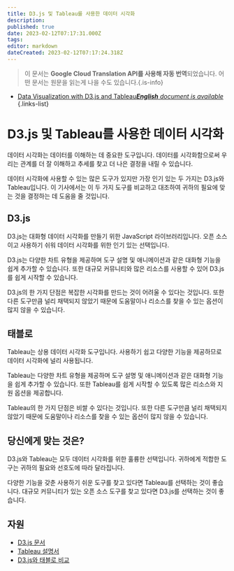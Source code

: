 ```yaml
---
title: D3.js 및 Tableau를 사용한 데이터 시각화
description: 
published: true
date: 2023-02-12T07:17:31.000Z
tags: 
editor: markdown
dateCreated: 2023-02-12T07:17:24.318Z
---
```


> 이 문서는 **Google Cloud Translation API를 사용해 자동 번역**되었습니다.
어떤 문서는 원문을 읽는게 나을 수도 있습니다.{.is-info}



- [Data Visualization with D3.js and Tableau***English** document is available*](/en/Knowledge-base/Common/data-visualization-with-d3-js-and-tableau)
{.links-list}


# D3.js 및 Tableau를 사용한 데이터 시각화

데이터 시각화는 데이터를 이해하는 데 중요한 도구입니다. 데이터를 시각화함으로써 우리는 관계를 더 잘 이해하고 추세를 찾고 더 나은 결정을 내릴 수 있습니다.

데이터 시각화에 사용할 수 있는 많은 도구가 있지만 가장 인기 있는 두 가지는 D3.js와 Tableau입니다. 이 기사에서는 이 두 가지 도구를 비교하고 대조하여 귀하의 필요에 맞는 것을 결정하는 데 도움을 줄 것입니다.

## D3.js

D3.js는 대화형 데이터 시각화를 만들기 위한 JavaScript 라이브러리입니다. 오픈 소스이고 사용하기 쉬워 데이터 시각화를 위한 인기 있는 선택입니다.

D3.js는 다양한 차트 유형을 제공하며 도구 설명 및 애니메이션과 같은 대화형 기능을 쉽게 추가할 수 있습니다. 또한 대규모 커뮤니티와 많은 리소스를 사용할 수 있어 D3.js를 쉽게 시작할 수 있습니다.

D3.js의 한 가지 단점은 복잡한 시각화를 만드는 것이 어려울 수 있다는 것입니다. 또한 다른 도구만큼 널리 채택되지 않았기 때문에 도움말이나 리소스를 찾을 수 있는 옵션이 많지 않을 수 있습니다.

## 태블로

Tableau는 상용 데이터 시각화 도구입니다. 사용하기 쉽고 다양한 기능을 제공하므로 데이터 시각화에 널리 사용됩니다.

Tableau는 다양한 차트 유형을 제공하며 도구 설명 및 애니메이션과 같은 대화형 기능을 쉽게 추가할 수 있습니다. 또한 Tableau를 쉽게 시작할 수 있도록 많은 리소스와 지원 옵션을 제공합니다.

Tableau의 한 가지 단점은 비쌀 수 있다는 것입니다. 또한 다른 도구만큼 널리 채택되지 않았기 때문에 도움말이나 리소스를 찾을 수 있는 옵션이 많지 않을 수 있습니다.

## 당신에게 맞는 것은?

D3.js와 Tableau는 모두 데이터 시각화를 위한 훌륭한 선택입니다. 귀하에게 적합한 도구는 귀하의 필요와 선호도에 따라 달라집니다.

다양한 기능을 갖춘 사용하기 쉬운 도구를 찾고 있다면 Tableau를 선택하는 것이 좋습니다. 대규모 커뮤니티가 있는 오픈 소스 도구를 찾고 있다면 D3.js를 선택하는 것이 좋습니다.

## 자원

- [D3.js 문서](https://d3js.org/)
- [Tableau 설명서](https://onlinehelp.tableau.com/)
- [D3.js와 태블로 비교](https://www.guru99.com/d3-js-vs-tableau.html)